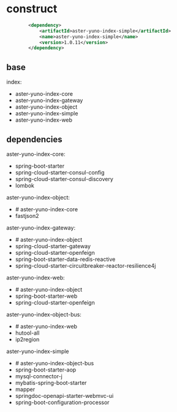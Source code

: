 # construct

```xml
        <dependency>
            <artifactId>aster-yuno-index-simple</artifactId>
            <name>aster-yuno-index-simple</name>
            <version>1.0.11</version>
        </dependency>
```

## base

index:
* aster-yuno-index-core 
* aster-yuno-index-gateway
* aster-yuno-index-object
* aster-yuno-index-simple
* aster-yuno-index-web

## dependencies

aster-yuno-index-core:
* spring-boot-starter
* spring-cloud-starter-consul-config
* spring-cloud-starter-consul-discovery
* lombok

aster-yuno-index-object:
* \# aster-yuno-index-core
* fastjson2

aster-yuno-index-gateway:
* \# aster-yuno-index-object
* spring-cloud-starter-gateway
* spring-cloud-starter-openfeign
* spring-boot-starter-data-redis-reactive
* spring-cloud-starter-circuitbreaker-reactor-resilience4j

aster-yuno-index-web:
* \# aster-yuno-index-object
* spring-boot-starter-web
* spring-cloud-starter-openfeign

aster-yuno-index-object-bus:
* \# aster-yuno-index-web
* hutool-all
* ip2region

aster-yuno-index-simple
* \# aster-yuno-index-object-bus
* spring-boot-starter-aop
* mysql-connector-j
* mybatis-spring-boot-starter
* mapper
* springdoc-openapi-starter-webmvc-ui
* spring-boot-configuration-processor
